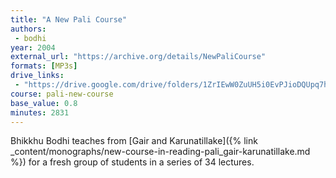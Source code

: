 ```yaml
---
title: "A New Pali Course"
authors:
 - bodhi
year: 2004
external_url: "https://archive.org/details/NewPaliCourse"
formats: [MP3s]
drive_links:
 - "https://drive.google.com/drive/folders/1ZrIEwW0ZuUH5i0EvPJioDQUpq7hF2ZYE"
course: pali-new-course
base_value: 0.8
minutes: 2831
---
```


Bhikkhu Bodhi teaches from [Gair and Karunatillake]({% link _content/monographs/new-course-in-reading-pali_gair-karunatillake.md %}) for a fresh group of students in a series of 34 lectures.

